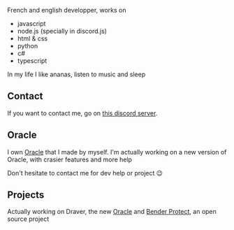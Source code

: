 French and english developper, works on
* javascript
* node.js (specially in discord.js)
* html & css
* python
* c#
* typescript

In my life I like ananas, listen to music and sleep

## Contact
If you want to contact me, go on [this discord server](https://discord.gg/fHyN5w84g6).

## Oracle
I own [Oracle](https://github.com/BotOracle/Documentation) that I made by myself.
I'm actually working on a new version of Oracle, with crasier features and more help

Don't hesitate to contact me for dev help or project :wink:

## Projects
Actually working on Draver, the new [Oracle](https://github.com/DraverIndusteies/Oracle) and [Bender Protect](https://github.com/Bender-protect/bender-bot), an open source project
